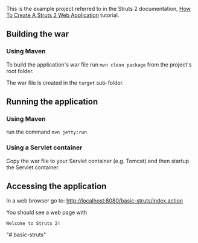 This is the example project referred to in the Struts 2 documentation, [How To Create A Struts 2 Web Application](http://struts.apache.org/getting-started/how-to-create-a-struts2-web-application.html) tutorial.

## Building the war
### Using Maven
To build the application's war file run `mvn clean package` from the project's root folder.

The war file is created in the `target` sub-folder.

## Running the application
### Using Maven
run the command `mvn jetty:run`

### Using a Servlet container
Copy the war file to your Servlet container (e.g. Tomcat) and then startup the Servlet container.

## Accessing the application

In a web browser go to:  [http://localhost:8080/basic-struts/index.action](http://localhost:8080/basic-struts/index.action) 

You should see a web page with 

```
Welcome to Struts 2!
```
"# basic-struts" 
